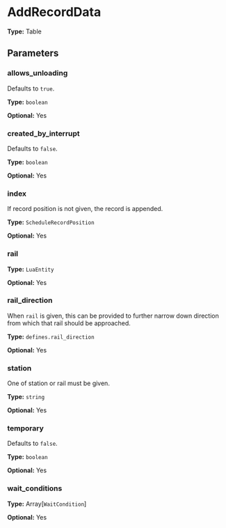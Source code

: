 # AddRecordData

**Type:** Table

## Parameters

### allows_unloading

Defaults to `true`.

**Type:** `boolean`

**Optional:** Yes

### created_by_interrupt

Defaults to `false`.

**Type:** `boolean`

**Optional:** Yes

### index

If record position is not given, the record is appended.

**Type:** `ScheduleRecordPosition`

**Optional:** Yes

### rail

**Type:** `LuaEntity`

**Optional:** Yes

### rail_direction

When `rail` is given, this can be provided to further narrow down direction from which that rail should be approached.

**Type:** `defines.rail_direction`

**Optional:** Yes

### station

One of station or rail must be given.

**Type:** `string`

**Optional:** Yes

### temporary

Defaults to `false`.

**Type:** `boolean`

**Optional:** Yes

### wait_conditions

**Type:** Array[`WaitCondition`]

**Optional:** Yes

